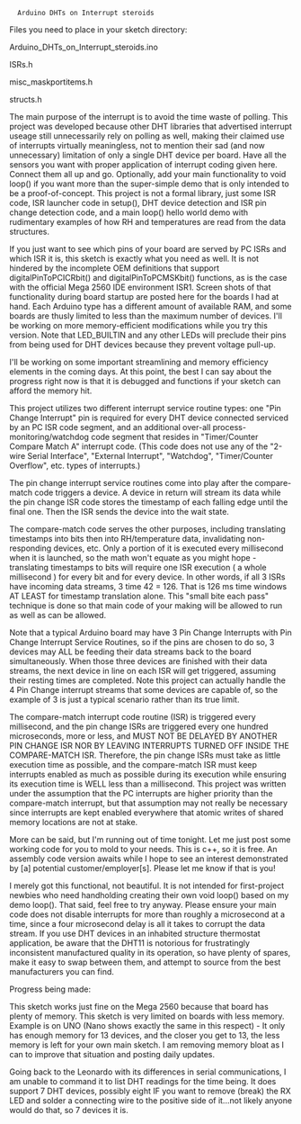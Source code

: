       Arduino DHTs on Interrupt steroids
Files you need to place in your sketch directory:

Arduino_DHTs_on_Interrupt_steroids.ino

ISRs.h

misc_maskportitems.h

structs.h

The main purpose of the interrupt is to avoid the time waste of polling.  This project was developed because other DHT libraries that advertised interrupt useage still unnecessarily rely on polling as well, making their claimed use of interrupts virtually meaningless, not to mention their sad (and now unnecessary) limitation of only a single DHT device per board.  Have all the sensors you want with proper application of interrupt coding given here.  Connect them all up and go.  Optionally, add your main functionality to void loop() if you want more than the super-simple demo that is only intended to be a proof-of-concept.  This project is not a formal library, just some ISR code, ISR launcher code in setup(), DHT device detection and ISR pin change detection code, and a main loop() hello world demo with rudimentary examples of how RH and temperatures are read from the data structures.  

If you just want to see which pins of your board are served by PC ISRs and which ISR it is, this sketch is exactly what you need as well.  It is not hindered by the incomplete OEM definitions that support digitalPinToPCICRbit() and digitalPinToPCMSKbit() functions, as is the case with the official Mega 2560 IDE environment ISR1.  Screen shots of that functionality during board startup are posted here for the boards I had at hand.  Each Arduino type has a different amount of available RAM, and some boards are thusly limited to less than the maximum number of devices. I'll be working on more memory-efficient modifications while you try this version.  Note that LED_BUILTIN and any other LEDs will preclude their pins from being used for DHT devices because they prevent voltage pull-up.

I'll be working on some important streamlining and memory efficiency elements in the coming days.  At this point, the best I can say about the progress right now is that it is debugged and functions if your sketch can afford the memory hit.  

This project utilizes two different interrupt service routine types:  one "Pin Change Interrupt" pin is required for every DHT device connected serviced by an PC ISR code segment, and an additional over-all process-monitoring/watchdog code segment that resides in "Timer/Counter Compare Match A" interrupt code. (This code does not use any of the "2-wire Serial Interface", "External Interrupt", "Watchdog", "Timer/Counter Overflow", etc. types of interrupts.)

The pin change interrupt service routines come into play after the compare-match code triggers a device.  A device in return will stream its data while the pin change ISR code stores the timestamp of each falling edge until the final one.  Then the ISR sends the device into the wait state.

The compare-match code serves the other purposes, including translating timestamps into bits then into RH/temperature data, invalidating non-responding devices, etc.  Only a portion of it is executed every millisecond when it is launched, so the math won't equate as you might hope - translating timestamps to bits will require one ISR execution ( a whole millisecond ) for every bit and for every device.  In other words, if all 3 ISRs have incoming data streams, 3 time 42 = 126.  That is 126 ms time windows AT LEAST for timestamp translation alone.   This "small bite each pass" technique is done so that main code of your making will be allowed to run as well as can be allowed.

Note that a typical Arduino board may have 3 Pin Change Interrupts with Pin Change Interrupt Service Routines, so if the pins are chosen to do so, 3 devices may ALL be feeding their data streams back to the board simultaneously.  When those three devices are finished with their data streams, the next device in line on each ISR will get triggered, assuming their resting times are completed.  Note this project can actually handle the 4 Pin Change interrupt streams that some devices are capable of, so the example of 3 is just a typical scenario rather than its true limit.

The compare-match interrupt code routine (ISR) is triggered every millisecond, and the pin change ISRs are triggered every one hundred microseconds, more or less, and MUST NOT BE DELAYED BY ANOTHER PIN CHANGE ISR NOR BY LEAVING INTERRUPTS TURNED OFF INSIDE THE COMPARE-MATCH ISR.  Therefore, the pin change ISRs must take as little execution time as possible, and the compare-match ISR must keep interrupts enabled as much as possible during its execution while ensuring its execution time is WELL less than a millisecond.  This project was written under the assumption that the PC interrupts are higher priority than the compare-match interrupt, but that assumption may not really be necessary since interrupts are kept enabled everywhere that atomic writes of shared memory locations are not at stake.

More can be said, but I'm running out of time tonight.  Let me just post some working code for you to mold to your needs.  This is c++, so it is free.  An assembly code version awaits while I hope to see an interest demonstrated by [a] potential customer/employer[s].  Please let me know if that is you!

I merely got this functional, not beautiful.  It is not intended for first-project newbies who need handholding creating their own void loop() based on my demo loop().  That said, feel free to try anyway.  Please ensure your main code does not disable interrupts for more than roughly a microsecond at a time, since a four microsecond delay is all it takes to corrupt the data stream.  If you use DHT devices in an inhabited structure thermostat application, be aware that the DHT11 is notorious for frustratingly inconsistent manufactured quality in its operation, so have plenty of spares, make it easy to swap between them, and attempt to source from the best manufacturers you can find.


Progress being made: 

This sketch works just fine on the Mega 2560 because that board has plenty of memory.  This sketch is very limited on boards with less memory.  Example is on UNO (Nano shows exactly the same in this respect) - It only has enough memory for 13 devices, and the closer you get to 13, the less memory is left for your own main sketch.  I am removing memory bloat as I can to improve that situation and posting daily updates.  

Going back to the Leonardo with its differences in serial communications, I am unable to command it to list DHT readings for the time being.  It does support 7 DHT devices, possibly eight IF you want to remove (break) the RX LED and solder a connecting wire to the positive side of it...not likely anyone would do that, so 7 devices it is.
